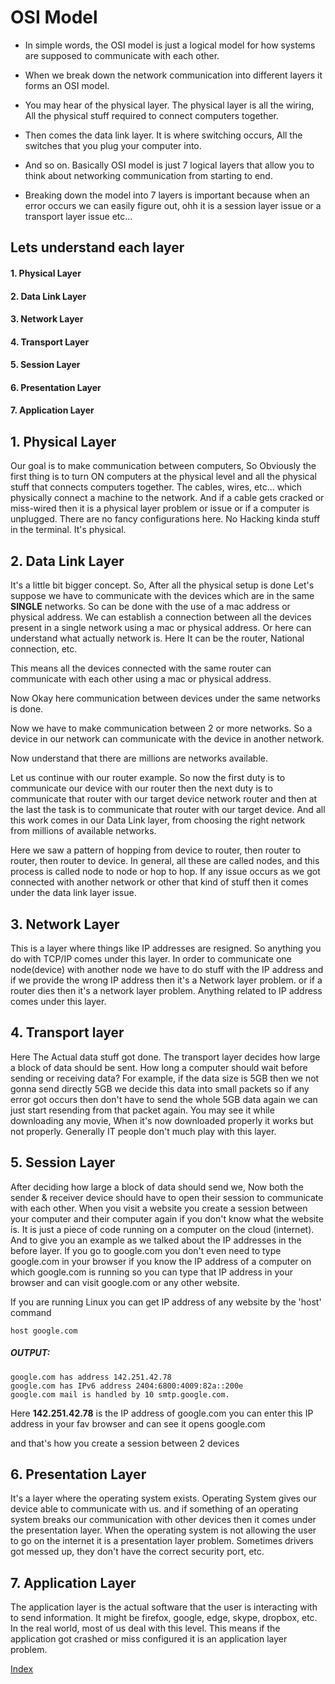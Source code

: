 # OSI Model
- In simple words, the OSI model is just a logical model for how systems are supposed to communicate with each other.
- When we break down the network communication into different layers it forms an OSI model.

- You may hear of the physical layer. The physical layer is all the wiring, All the physical stuff required to connect computers together.
- Then comes the data link layer. It is where switching occurs, All the switches that you plug your computer into.
- And so on. Basically OSI model is just 7 logical layers that allow you to think about networking communication from starting to end.
- Breaking down the model into 7 layers is important because when an error occurs we can easily figure out, ohh it is a session layer issue or a transport layer issue etc...

## Lets understand each layer
#### 1. Physical Layer
#### 2. Data Link Layer
#### 3. Network Layer
#### 4. Transport Layer
#### 5. Session Layer
#### 6. Presentation Layer
#### 7. Application Layer

## 1. Physical Layer
Our goal is to make communication between computers, So Obviously the first thing is to turn ON computers at the physical level and all the physical stuff that connects computers together. The cables, wires, etc... which physically connect a machine to the network. And if a cable gets cracked or miss-wired then it is a physical layer problem or issue or if a computer is unplugged. There are no fancy configurations here. No Hacking kinda stuff in the terminal. It's physical.

## 2. Data Link Layer
It's a little bit bigger concept. So, After all the physical setup is done Let's suppose we have to communicate with the devices which are in the same **SINGLE** networks. So can be done with the use of a mac address or physical address. We can establish a connection between all the devices present in a single network using a mac or physical address. Or here can understand what actually network is. Here It can be the router, National connection, etc.

This means all the devices connected with the same router can communicate with each other using a mac or physical address.

Now Okay here communication between devices under the same networks is done.

Now we have to make communication between 2 or more networks. So a device in our network can communicate with the device in another network.

Now understand that there are millions are networks available.

Let us continue with our router example.
So now the first duty is to communicate our device with our router then the next duty is to communicate that router with our target device network router and then at the last the task is to communicate that router with our target device.
And all this work comes in our Data Link layer, from choosing the right network from millions of available networks.

Here we saw a pattern of hopping from device to router, then router to router, then router to device. In general, all these are called nodes, and this process is called node to node or hop to hop.
If any issue occurs as we got connected with another network or other that kind of stuff then it comes under the data link layer issue.

## 3. Network Layer
This is a layer where things like IP addresses are resigned. So anything you do with TCP/IP comes under this layer. In order to communicate one node(device) with another node we have to do stuff with the IP address and if we provide the wrong IP address then it's a Network layer problem. or if a router dies then it's a network layer problem. Anything related to IP address comes under this layer.

## 4. Transport layer
Here The Actual data stuff got done. The transport layer decides how large a block of data should be sent. How long a computer should wait before sending or receiving data? For example, if the data size is 5GB then we not gonna send directly 5GB we decide this data into small packets so if any error got occurs then don't have to send the whole 5GB data again we can just start resending from that packet again. You may see it while downloading any movie, When it's now downloaded properly it works but not properly. Generally IT people don't much play with this layer.

## 5. Session Layer
After deciding how large a block of data should send we, Now both the sender & receiver device should have to open their session to communicate with each other. When you visit a website you create a session between your computer and their computer again if you don't know what the website is. It is just a piece of code running on a computer on the cloud (internet). And to give you an example as we talked about the IP addresses in the before layer. If you go to google.com you don't even need to type google.com in your browser if you know the IP address of a computer on which google.com is running so you can type that IP address in your browser and can visit google.com or any other website.

If you are running Linux you can get IP address of any website by the 'host' command
```
host google.com
```
##### OUTPUT:
```
google.com has address 142.251.42.78
google.com has IPv6 address 2404:6800:4009:82a::200e
google.com mail is handled by 10 smtp.google.com.
```

Here **142.251.42.78** is the IP address of google.com you can enter this IP address in your fav browser and can see it opens google.com

and that's how you create a session between 2 devices

## 6. Presentation Layer
It's a layer where the operating system exists. Operating System gives our device able to communicate with us. and if something of an operating system breaks our communication with other devices then it comes under the presentation layer. When the operating system is not allowing the user to go on the internet it is a presentation layer problem. Sometimes drivers got messed up, they don't have the correct security port, etc.

## 7. Application Layer
The application layer is the actual software that the user is interacting with to send information. It might be firefox, google, edge, skype, dropbox, etc. In the real world, most of us deal with this level. This means if the application got crashed or miss configured it is an application layer problem.












[Index](../networking.md)
